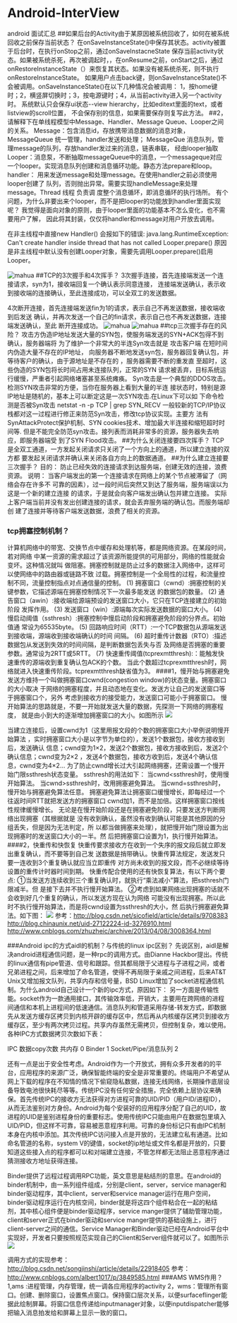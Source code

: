 # Android-InterView
android 面试汇总
##如果后台的Activity由于某原因被系统回收了，如何在被系统回收之前保存当前状态？
在onSaveInstanceState()中保存其状态。activity被置于后台时，在执行onStop之前，通过onSaveInstacneState
保存当前activity状态。如果被系统杀死，再次被调起时，，在onResume之前，onStart之后，通过
onRestoreInstanceState（）来恢复其状态。如果没有被系统杀死，则不执行onRestoreInstanceState。
如果用户点击back键，则onSaveInstanceState()不会被调用。onSaveInstanceState()在以下几种情况会被调用：
1，按home键时；2，横竖屏切换时；3，按电源键时；4，从当前activity进入另一个activity时。
系统默认只会保存ui状态--view hierarchy，比如editext里面的text，或者listview的scroll位置，
不会保存别的信息，如果需要保存则复写此方法。
##2，请解释下在单线程模型中Message、Handler、Message Queue、Looper之间的关系。
Message：包含消息id，存放携带消息数据的消息对象，MessageQueue
统一管理，handler发送和处理；
MessageQue 消息队列，管理message的队列，存放handler发过来的消息，链表串联，
经由looper抽取
Looper：消息泵，不断抽取messageQueue中的消息，一个messageque对应
一个looper。实现消息队列创建和消息循环功能。静态方法prepare和loop。
handler： 用来发送message和处理message。在使用handler之前必须使用looper创建了
队列，否则抛出异常。需要实现handleMessage来处理message。Thread 线程 负责调
度整个消息循环，即消息循环的执行场所。
有个问题，为什么非要出来个looper，而不是把looper的功能放到handler里面实现呢？
我觉得是面向对象的原则，由于looper里面的功能基本不怎么变化，也不需要用户了解，
因此将其封装，仅仅将handler和message对用户开放去调用。

在非主线程中直接new Handler() 会报如下的错误:  java.lang.RuntimeException: Can't create handler inside thread that has not called Looper.prepare() 原因是非主线程中默认没有创建Looper对象，需要先调用Looper.prepare()启用Looper。 

![mahua]( https://github.com/paceboy/Android-InterView/blob/master/handler-howtowork.png)
##TCP的3次握手和4次挥手？
3次握手连接，首先连接端发送一个连接请求，syn为1，接收端回复一个确认表示同意连接，
连接端发送确认，表示收到接收端的连接确认，至此连接成功，可以全双工的发送数据。

4次断开连接，首先连接端发送fin为1的请求，表示自己不再发送数据，接收端收到后发送
确认，并再次发送一个自己的fin请求，表示自己也不再发送数据，连接端发送确认，至此
断开连接成功。
![mahua](https://github.com/paceboy/Android-InterView/blob/master/tcpconnect.png)
![mahua](https://github.com/paceboy/Android-InterView/blob/master/tcpdisconnect.png)
##tcp三次握手存在的风险？
攻击方伪造IP地址发送大量的SYN包，使服务端发送的SYN+ACK包得不到确认，服务器端将
为了维护一个非常大的半连Syn攻击就是 攻击客户端 在短时间内伪造大量不存在的IP地址，
向服务器不断地发送syn包，服务器回复确认包，并等待客户的确认，由于源地址是不存在的
，服务器需要不断的重发直 至超时，这些伪造的SYN包将长时间占用未连接队列，正常的SYN
请求被丢弃，目标系统运行缓慢，严重者引起网络堵塞甚至系统瘫痪。
Syn攻击是一个典型的DDOS攻击。检测SYN攻击非常的方便，当你在服务器上看到大量的半连
接状态时，特别是源IP地址是随机的，基本上可以断定这是一次SYN攻击.在Linux下可以如
下命令检测是否被Syn攻击
netstat -n -p TCP | grep SYN_RECV
一般较新的TCP/IP协议栈都对这一过程进行修正来防范Syn攻击，修改tcp协议实现。主要方
法有SynAttackProtect保护机制、SYN cookies技术、增加最大半连接和缩短超时时间等.
但是不能完全防范syn攻击。接列表而消耗非常多的资源，服务器失去响应，即服务器端受
到了SYN Flood攻击。
##为什么关闭连接要四次挥手？
TCP是全双工通道，一方发起关闭请求只关闭了一个方向上的通道，所以建立连接的双方都
要发起关闭请求并确认来关闭各自方向上的数据通道。
##为什么建立连接要三次握手？
目的： 防止已经失效的连接请求到达服务端，创建无效的连接，浪费资源。
说明： 当客户端发出的第一个连接请求在网络上的某个节点被滞留了（网络会存在许多不
可靠的因素），过一段时间后突然又到达了服务端，服务端误以为这是一个新的建立连接
的请求，于是就会向客户端发出确认包并建立连接。
实际上客户端当前并没有发出创建连接的请求，就会丢弃服务端的确认包。而服务端却创
建了连接并等待客户端发送数据，浪费了相关的资源。
### tcp拥塞控制机制？
计算机网络中的带宽、交换节点中缓存和处理机等，都是网络资源。在某段时间，若对网络
中某一资源的需求超过了该资源所能提供的可用部分，网络的性能就会变坏。这种情况就叫
做阻塞。拥塞控制就是防止过多的数据注入网络中，这样可以使网络中的路由器或链路不致
过载。拥塞控制是一个全局性的过程，和流量控制不同，流量控制指点对点通信量的控制。
(1) 拥塞窗口（cwnd）:拥塞控制的关键参数，它描述源端在拥塞控制情况下一次最多能发送
的数据包的数量。 
(2) 通告窗口（awin）:接收端给源端预设的发送窗口大小，它只在TCP连接建立的初始阶段
发挥作用。 
(3) 发送窗口（win）:源端每次实际发送数据的窗口大小。 
(4) 慢启动阈值（ssthresh）:拥塞控制中慢启动阶段和拥塞避免阶段的分界点。初始值通
常设为65535byte。 
(5) 回路响应时间（RTT）:一个TCP数据包从源端发送到接收端，源端收到接收端确认的时间
间隔。 
(6) 超时重传计数器（RTO）:描述数据包从发送到失效的时间间隔，是判断数据包丢失与否
及网络是否拥塞的重要参数。通常设为2RTT或5RTT。 
(7) 快速重传阈值(tcprexmtthresh):：能触发快速重传的源端收到重复确认包ACK的个数。
当此个数超过tcprexmtthresh时，网络就进入快速重传阶段。tcprexmtthresh缺省值为3。 
####1，慢开始与拥塞避免
发送方维持一个叫做拥塞窗口cwnd(congestion window)的状态变量。拥塞窗口的大小取决
于网络的拥塞程度，并且动态地在变化。发送方让自己的发送窗口等于拥塞窗口个，另外
考虑到接收方的接受能力，发送窗口可能小于拥塞窗口。
慢开始算法的思路就是，不要一开始就发送大量的数据，先探测一下网络的拥塞程度，
就是由小到大的逐渐增加拥塞窗口的大小。如图所示
![](https://github.com/paceboy/Android-InterView/blob/master/tcp%E6%85%A2%E5%BC%80%E5%A7%8B.png)

当建立连接后，设置cwnd为1（这里用报文段的个数的拥塞窗口大小举例说明慢开始算法
，实时拥塞窗口大小是以字节为单位的），发送1个数据包，接收方接收到后，发送确认
信息；cwnd变为1×2，发送2个数据包，接收方接收到后，发送2个确认信息；cwnd变为2×2
，发送4个数据包，接收方收到后，发送4个确认信息，cwnd变为4×2...
为了防止cwnd增长过大引起网络拥塞，还需设置一个慢开始门限ssthresh状态变量。
ssthresh的用法如下：
当cwnd<ssthresh时，使用慢开始算法。
当cwnd>ssthresh时，改用拥塞避免算法。
当cwnd=ssthresh时，慢开始与拥塞避免算法任意。
拥塞避免算法让拥塞窗口缓慢增长，即每经过一个往返时间RTT就把发送方的拥塞窗口
cwnd加1，而不是加倍。这样拥塞窗口按线性规律缓慢增长。
无论是在慢开始阶段还是在拥塞避免阶段，只要发送方判断网络出现拥塞（其根据就是
没有收到确认，虽然没有收到确认可能是其他原因的分组丢失，但是因为无法判定，所
以都当做拥塞来处理），就把慢开始门限设置为出现拥塞时的发送窗口大小的一半。然
后把拥塞窗口设置为1，执行慢开始算法。
####2，快重传和快恢复
快重传要求接收方在收到一个失序的报文段后就立即发出重复确认，而不要等到自己发
送数据是捎带确认。快重传算法规定，发送发只要一连收到3个重复确认就应当立即重传
对方尚未收到的报文段，而不必继续等待设置的重传计时器时间到期。
快重传配合使用的还有快恢复算法，有以下两个要点:
①当发送方连续收到三个重复确认时，就执行“乘法减小”算法，把ssthresh门限减半。但
是接下去并不执行慢开始算法。
②考虑到如果网络出现拥塞的话就不会收到好几个重复的确认，所以发送方现在认为网络
可能没有出现拥塞。所以此时不执行慢开始算法，而是将cwnd设置为ssthresh的大小，然
后执行拥塞避免算法。如下图：
![](https://github.com/paceboy/Android-InterView/blob/master/tcp%E5%BF%AB%E9%87%8D%E4%BC%A0.png)
参考：http://blog.csdn.net/sicofield/article/details/9708383
      http://blog.chinaunix.net/uid-27122224-id-3276910.html
      http://www.cnblogs.com/zhuzheic/archive/2013/04/08/3008364.html
      
###Android ipc的方式aidl的机制？与传统的linux ipc区别？
先说区别，aidl是解决android进程通信问题，是一种rpc的调用方式。由Dianne Hackbor提出。传统的linux通信有pipe管道、信号和跟踪。但其都局限于父进程与子进程之间，或者兄弟进程之间，后来增加了命名管道，使得不再局限于亲戚之间进程，后来AT&T Unix又增加报文队列，共享内存和信号量，BSD Linux增加了socket进程通信机制。为什么android自己设计一个新的ipc方式，原因如下：
另一方面是传输性能。socket作为一款通用接口，其传输效率低，开销大，主要用在跨网络的进程间通信和本机上进程间的低速通信。消息队列和管道采用存储-转发方式，即数据先从发送方缓存区拷贝到内核开辟的缓存区中，然后再从内核缓存区拷贝到接收方缓存区，至少有两次拷贝过程。共享内存虽然无需拷贝，但控制复杂，难以使用。
各种IPC方式数据拷贝次数如下表：

IPC	数据copy次数
共内存	0
Binder	1
Socket/Pipe/消息队列	2
	
还有一点是出于安全性考虑。Android作为一个开放式，拥有众多开发者的的平台，应用程序的来源广泛，确保智能终端的安全是非常重要的。终端用户不希望从网上下载的程序在不知情的情况下偷窥隐私数据，连接无线网络，长期操作底层设备导致电池很快耗尽等等。传统IPC没有任何安全措施，完全依赖上层协议来确保。首先传统IPC的接收方无法获得对方进程可靠的UID/PID（用户ID/进程ID），从而无法鉴别对方身份。Android为每个安装好的应用程序分配了自己的UID，故进程的UID是鉴别进程身份的重要标志。使用传统IPC只能由用户在数据包里填入UID/PID，但这样不可靠，容易被恶意程序利用。可靠的身份标记只有由IPC机制本身在内核中添加。其次传统IPC访问接入点是开放的，无法建立私有通道。比如命名管道的名称，system V的键值，socket的ip地址或文件名都是开放的，只要知道这些接入点的程序都可以和对端建立连接，不管怎样都无法阻止恶意程序通过猜测接收方地址获得连接。

Binder提供了远程过程调用RPC功能，英文意思是粘结剂的意思。在android的binder机制中，由一系列组件组成，分别是client，server，service manager和binder驱动程序，其中client，server和service manager运行在用户空间，binder驱动程序运行在内核空间，binder就是将这四个组件粘合在一起的粘结剂，其中核心组件便是binder驱动程序，service manger提供了辅助管理功能，client和server正式在binder驱动和service manger提供的基础设施上，进行client-server之间的通信。Service Manager和Binder驱动已经在Android平台中实现好，开发者只要按照规范实现自己的Client和Server组件就可以了。如图所示
 ![](https://github.com/paceboy/Android-InterView/blob/master/aidl_structure.png)

调用方式的实现参考：http://blog.csdn.net/songjinshi/article/details/22918405
参考：http://www.cnblogs.com/albert1017/p/3849585.html
###AMS WMS作用？
1,ams :进程管理，内存管理，统一调各应用程序的activity
2，wms：管理所有窗口。创建、删除窗口，设置焦点窗口。保持窗口层次关系，以便surfaceflinger能据此绘制屏幕。将窗口信息传递给inputmanager对象，以便inputdispatcher能够把输入消息拍发给和屏幕上显示一致的窗口。            
